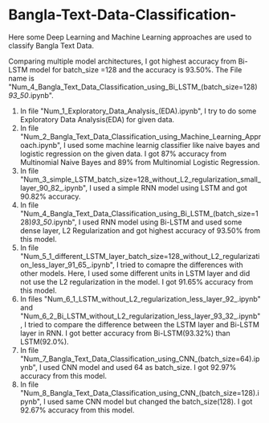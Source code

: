 # Bangla-Text-Data-Classification-
Here some Deep Learning and Machine Learning approaches are used to classify Bangla Text Data.

Comparing multiple model architectures, I got highest accuracy from Bi-LSTM model for batch_size =128 and the accuracy is 93.50%. The File name is "Num_4_Bangla_Text_Data_Classification_using_Bi_LSTM_(batch_size=128)_93_50_.ipynb".

1. In file "Num_1_Exploratory_Data_Analysis_(EDA).ipynb", I try to do some Exploratory Data Analysis(EDA) for given data.
2. In file "Num_2_Bangla_Text_Data_Classification_using_Machine_Learning_Approach.ipynb", I used some machine learnig classifier like naive bayes and logistic regression on the given data. I got 87% accuracy from Multinomial Naive Bayes and 89% from Multinomial Logistic Regression.
3. In file "Num_3_simple_LSTM_batch_size=128_without_L2_regularization_small_layer_90_82_.ipynb", I used a simple RNN model using LSTM and got 90.82% accuracy.
4. In file "Num_4_Bangla_Text_Data_Classification_using_Bi_LSTM_(batch_size=128)_93_50_.ipynb", I used RNN model using Bi-LSTM and used some dense layer, L2 Regularization and got highest accuracy of 93.50% from this model.
5. In file "Num_5_1_different_LSTM_layer_batch_size=128_without_L2_regularization_less_layer_91_65_.ipynb", I tried to comapre the differences with other models. Here, I used some different units in LSTM layer and did not use the L2 regularization in the model. I got 91.65% accuracy from this model.
6. In files "Num_6_1_LSTM_without_L2_regularization_less_layer_92_.ipynb" and "Num_6_2_Bi_LSTM_without_L2_regularization_less_layer_93_32_.ipynb", I tried to compare the difference between the LSTM layer and Bi-LSTM layer in RNN. I got better accuracy from Bi-LSTM(93.32%) than LSTM(92.0%).
7. In file "Num_7_Bangla_Text_Data_Classification_using_CNN_(batch_size=64).ipynb", I used CNN model and used 64 as batch_size. I got 92.97% accuracy from this model.
8. In file "Num_8_Bangla_Text_Data_Classification_using_CNN_(batch_size=128).ipynb", I used same CNN model but changed the batch_size(128). I got 92.67% accuracy from this model.

